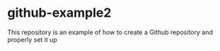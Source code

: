 # github-example2
This repository is an example of how to create a Github repository and properly set it up

